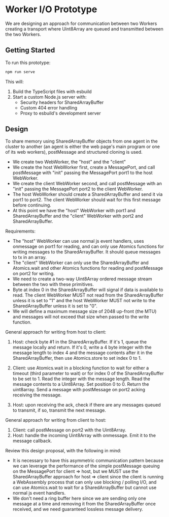 # Worker I/O Prototype

We are designing an approach for communication between two Workers creating a
transport where Uint8Array are queued and transmitted between the two Workers.

## Getting Started

To run this prototype:

```bash
npm run serve
```

This will:

1. Build the TypeScript files with esbuild
2. Start a custom Node.js server with:
   - Security headers for SharedArrayBuffer
   - Custom 404 error handling
   - Proxy to esbuild's development server

## Design

To share memory using SharedArrayBuffer objects from one agent in the cluster to
another (an agent is either the web page's main program or one of its web
workers), postMessage and structured cloning is used.

- We create two WebWorker, the "host" and the "client"
- We create the host WebWorker first, create a MessagePort, and call postMessage
  with "init" passing the MessagePort port1 to the host WebWorker.
- We create the client WebWorker second, and call postMessage with an "init"
  passing the MessagePort port2 to the client WebWorker.
- The host WebWorker should create a SharedArrayBuffer and send it via port1 to
  port2. The client WebWorker should wait for this first message before
  continuing.
- At this point we have the "host" WebWorker with port1 and SharedArrayBuffer
  and the "client" WebWorker with port2 and SharedArrayBuffer.

Requirements:

- The "host" WebWorker can use normal js event handlers, uses onmessage on port1
  for reading, and can only use Atomics functions for writing messages to the
  SharedArrayBuffer. It should queue messages to tx in an array.
- The "client" WebWorker can only use the SharedArrayBuffer and Atomics.wait and
  other Atomics functions for reading and postMessage on port2 for writing.
- We need to create a two-way Uint8Array ordered message stream between the two
  with these primitives.
- Byte at index 0 in the SharedArrayBuffer will signal if data is available to
  read. The client WebWorker MUST not read from the SharedArrayBuffer unless it
  is set to "1" and the host WebWorker MUST not write to the SharedArrayBuffer
  unless it is set to "0".
- We will define a maximum message size of 2048 up-front (the MTU) and messages
  will not exceed that size when passed to the write function.

General approach for writing from host to client:

1. Host: check byte #1 in the SharedArrayBuffer. If it's 1, queue the message
   locally and return. If it's 0, write a 4 byte integer with the message length
   to index 4 and the message contents after it in the SharedArrayBuffer, then
   use Atomics.store to set index 0 to 1.

2. Client: use Atomics.wait in a blocking function to wait for either a timeout
   (third parameter to wait) or for index 0 of the SharedArrayBuffer to be set
   to 1. Read the integer with the message length. Read the message contents to
   a Uint8Array. Set position 0 to 0. Return the uint8array. Send a message with
   postMessage on port2 acking receiving the message.

3. Host: upon receiving the ack, check if there are any messages queued to
   transmit, if so, transmit the next message.

General approach for writing from client to host:

1. Client: call postMessage on port2 with the Uint8Array.
2. Host: handle the incoming Uint8Array with onmessage. Emit it to the message callback.

Review this design proposal, with the following in mind:

- It is necessary to have this asymmetric communication pattern because we can
  leverage the performance of the simple postMessage queuing on the MessagePort
  for client => host, but we MUST use the SharedArrayBuffer approach for host =>
  client since the client is running a WebAssembly process that can only use
  blocking / polling I/O, and can use Atomics.wait to wait for a
  SharedArrayBuffer but cannot use normal js event handlers.
- We don't need a ring buffer here since we are sending only one message at a
  time and removing it from the SharedArrayBuffer once received, and we need
  guaranteed lossless message delivery.
